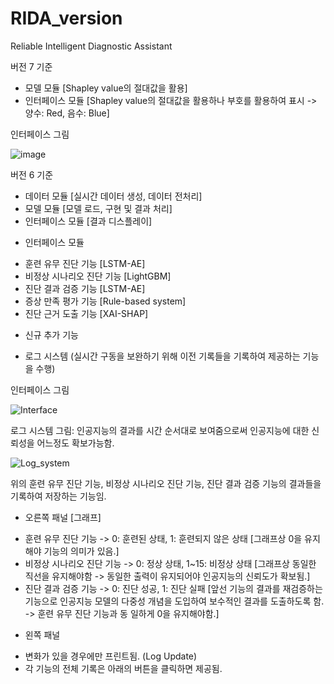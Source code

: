 # RIDA_version
Reliable Intelligent Diagnostic Assistant

버전 7 기준
 - 모델 모듈 [Shapley value의 절대값을 활용]
 - 인터페이스 모듈 [Shapley value의 절대값을 활용하나 부호를 활용하여 표시 -> 양수: Red, 음수: Blue]

인터페이스 그림

 ![image](https://user-images.githubusercontent.com/56631737/119082935-046c2d80-ba3a-11eb-95ce-535b543d9022.png)


버전 6 기준
 - 데이터 모듈 [실시간 데이터 생성, 데이터 전처리]
 - 모델 모듈 [모델 로드, 구현 및 결과 처리]
 - 인터페이스 모듈 [결과 디스플레이]

* 인터페이스 모듈
 - 훈련 유무 진단 기능 [LSTM-AE]
 - 비정상 시나리오 진단 기능 [LightGBM]
 - 진단 결과 검증 기능 [LSTM-AE]
 - 증상 만족 평가 기능 [Rule-based system]
 - 진단 근거 도출 기능 [XAI-SHAP]

* 신규 추가 기능
 - 로그 시스템 (실시간 구동을 보완하기 위해 이전 기록들을 기록하여 제공하는 기능을 수행)

인터페이스 그림

![Interface](https://user-images.githubusercontent.com/56631737/107496497-bba00f80-6bd4-11eb-8d88-49fb7d29a0a2.png)


로그 시스템 그림: 인공지능의 결과를 시간 순서대로 보여줌으로써 인공지능에 대한 신뢰성을 어느정도 확보가능함.

![Log_system](https://user-images.githubusercontent.com/56631737/107498502-38cc8400-6bd7-11eb-8cae-32bec56d34d3.png)

위의 훈련 유무 진단 기능, 비정상 시나리오 진단 기능, 진단 결과 검증 기능의 결과들을 기록하여 저장하는 기능임.
* 오른쪽 패널 [그래프]
 - 훈련 유무 진단 기능 -> 0: 훈련된 상태, 1: 훈련되지 않은 상태 [그래프상 0을 유지해야 기능의 의미가 있음.]
 - 비정상 시나리오 진단 기능 -> 0: 정상 상태, 1~15: 비정상 상태 [그래프상 동일한 직선을 유지해야함 -> 동일한 출력이 유지되어야 인공지능의 신뢰도가 확보됨.]
 - 진단 결과 검증 기능 -> 0: 진단 성공, 1: 진단 실패 [앞선 기능의 결과를 재검증하는 기능으로 인공지능 모델의 다중성 개념을 도입하여 보수적인 결과를 도출하도록 함. -> 훈련 유무 진단 기능과 동    일하게 0을 유지해야함.]

* 왼쪽 패널
 - 변화가 있을 경우에만 프린트됨. (Log Update)
 - 각 기능의 전체 기록은 아래의 버튼을 클릭하면 제공됨.
